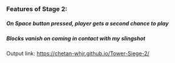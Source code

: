 
### Features of Stage 2:
##### On Space button pressed, player gets a second chance to play
##### Blocks vanish on coming in contact with my slingshot
Output link: https://chetan-whjr.github.io/Tower-Siege-2/





